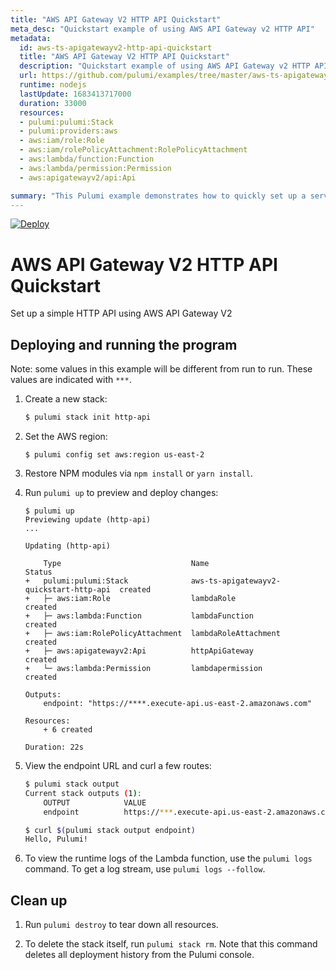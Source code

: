 ```yaml
---
title: "AWS API Gateway V2 HTTP API Quickstart"
meta_desc: "Quickstart example of using AWS API Gateway v2 HTTP API"
metadata:
  id: aws-ts-apigatewayv2-http-api-quickstart
  title: "AWS API Gateway V2 HTTP API Quickstart"
  description: "Quickstart example of using AWS API Gateway v2 HTTP API"
  url: https://github.com/pulumi/examples/tree/master/aws-ts-apigatewayv2-http-api-quickstart
  runtime: nodejs
  lastUpdate: 1683413717000
  duration: 33000
  resources:
  - pulumi:pulumi:Stack
  - pulumi:providers:aws
  - aws:iam/role:Role
  - aws:iam/rolePolicyAttachment:RolePolicyAttachment
  - aws:lambda/function:Function
  - aws:lambda/permission:Permission
  - aws:apigatewayv2/api:Api

summary: "This Pulumi example demonstrates how to quickly set up a serverless HTTP API using AWS components such as a VPC, security groups, an ECS cluster, and an API gateway. The example is written in TypeScript and uses the AWS cloud provider. It serves the general cloud-computing use case of providing an easily accessible, low-cost way for developers to create and deploy applications."
---
```


[![Deploy](https://get.pulumi.com/new/button.svg)](https://app.pulumi.com/new?template=https://github.com/pulumi/examples/blob/master/aws-ts-apigatewayv2-http-api-quickcreate/README.md)

# AWS API Gateway V2 HTTP API Quickstart

Set up a simple HTTP API using AWS API Gateway V2 

## Deploying and running the program

Note: some values in this example will be different from run to run.  These values are indicated
with `***`.

1.  Create a new stack:

    ```bash
    $ pulumi stack init http-api
    ```

1.  Set the AWS region:

    ```
    $ pulumi config set aws:region us-east-2
    ```

1.  Restore NPM modules via `npm install` or `yarn install`.

1.  Run `pulumi up` to preview and deploy changes:

    ```
    $ pulumi up
    Previewing update (http-api)
    ...

    Updating (http-api)

        Type                             Name                                     Status
    +   pulumi:pulumi:Stack              aws-ts-apigatewayv2-quickstart-http-api  created
    +   ├─ aws:iam:Role                  lambdaRole                               created
    +   ├─ aws:lambda:Function           lambdaFunction                           created
    +   ├─ aws:iam:RolePolicyAttachment  lambdaRoleAttachment                     created
    +   ├─ aws:apigatewayv2:Api          httpApiGateway                           created
    +   └─ aws:lambda:Permission         lambdapermission                         created

    Outputs:
        endpoint: "https://****.execute-api.us-east-2.amazonaws.com"

    Resources:
        + 6 created

    Duration: 22s
    ```

1.  View the endpoint URL and curl a few routes:

    ```bash
    $ pulumi stack output
    Current stack outputs (1):
        OUTPUT            VALUE
        endpoint          https://***.execute-api.us-east-2.amazonaws.com

    $ curl $(pulumi stack output endpoint)
    Hello, Pulumi!
    ```

1.  To view the runtime logs of the Lambda function, use the `pulumi logs` command. To get a log stream, use `pulumi logs --follow`.

## Clean up

1.  Run `pulumi destroy` to tear down all resources.

1.  To delete the stack itself, run `pulumi stack rm`. Note that this command deletes all deployment history from the Pulumi console.

